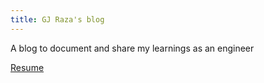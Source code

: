 ```yaml
---
title: GJ Raza's blog
---
```


A blog to document and share my learnings as an engineer

[Resume](resume.md)
